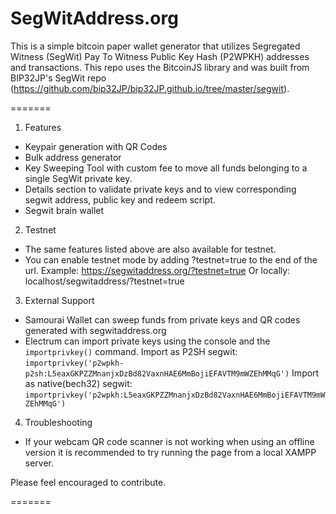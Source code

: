 # SegWitAddress.org

This is a simple bitcoin paper wallet generator that utilizes Segregated Witness (SegWit) Pay To Witness Public Key Hash (P2WPKH) addresses and transactions. This repo uses 
the BitcoinJS library and was built from BIP32JP's SegWit repo (https://github.com/bip32JP/bip32JP.github.io/tree/master/segwit). 

=======

1. Features

 * Keypair generation with QR Codes
 * Bulk address generator
 * Key Sweeping Tool with custom fee to move all funds belonging to a single SegWit private key. 
 * Details section to validate private keys and to view corresponding segwit address, public key and redeem script.
 * Segwit brain wallet
 
2. Testnet
 
 * The same features listed above are also available for testnet. 
 * You can enable testnet mode by adding  ?testnet=true  to the end of the url.
     Example: https://segwitaddress.org/?testnet=true
     Or locally: localhost/segwitaddress/?testnet=true
    
3. External Support

 * Samourai Wallet can sweep funds from private keys and QR codes generated with segwitaddress.org 
 * Electrum can import private keys using the console and the `importprivkey()` command.
   Import as P2SH segwit:  
 	`importprivkey('p2wpkh-p2sh:L5eaxGKPZZMnanjxDzBd82VaxnHAE6MmBojiEFAVTM9mWZEhMMqG')`
   Import as native(bech32) segwit:  
 	`importprivkey('p2wpkh:L5eaxGKPZZMnanjxDzBd82VaxnHAE6MmBojiEFAVTM9mWZEhMMqG')`
  
4. Troubleshooting

 * If your webcam QR code scanner is not working when using an offline version it is recommended to try running the page from a local XAMPP server.
 
 
Please feel encouraged to contribute. 	
		
=======
		
